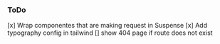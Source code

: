 ### ToDo 

[x] Wrap componentes that are making request in Suspense
[x] Add typography config in tailwind
[] show 404 page if route does not exist